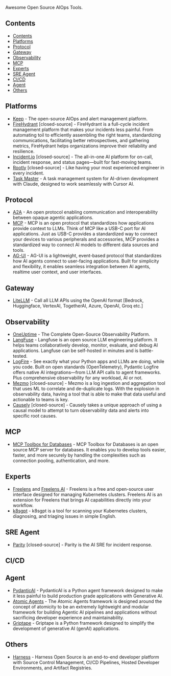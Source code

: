 Awesome Open Source AIOps Tools.

## Contents

- [Contents](#contents)
- [Platforms](#platforms)
- [Protocol](#protocol)
- [Gateway](#gateway)
- [Observability](#observability)
- [MCP](#mcp)
- [Experts](#experts)
- [SRE Agent](#sre-agent)
- [CI/CD](#cicd)
- [Agent](#agent)
- [Others](#others)


## Platforms

- [Keep](https://github.com/keephq/keep) - The open-source AIOps and alert management platform.
- [FireHydrant](https://firehydrant.com/) [closed-source] - FireHydrant is a full-cycle incident management platform that makes your incidents less painful. From automating toil to efficiently assembling the right teams, standardizing communications, facilitating better retrospectives, and gathering metrics, FireHydrant helps organizations improve their reliability and resilience.
- [Incident.io](https://incident.io/) [closed-source] - The all-in-one AI platform for on-call, incident response, and status pages—built for fast-moving teams.
- [Rootly](https://rootly.com/) [closed-source] - Like having your most experienced engineer in every incident.
- [Task Master](https://github.com/eyaltoledano/claude-task-master) - A task management system for AI-driven development with Claude, designed to work seamlessly with Cursor AI.
## Protocol

 - [A2A](https://github.com/a2aproject/A2A) - An open protocol enabling communication and interoperability between opaque agentic applications.
 - [MCP](https://modelcontextprotocol.io/introduction) - MCP is an open protocol that standardizes how applications provide context to LLMs. Think of MCP like a USB-C port for AI applications. Just as USB-C provides a standardized way to connect your devices to various peripherals and accessories, MCP provides a standardized way to connect AI models to different data sources and tools.
 - [AG-UI](https://github.com/ag-ui-protocol/ag-ui) - AG-UI is a lightweight, event-based protocol that standardizes how AI agents connect to user-facing applications. Built for simplicity and flexibility, it enables seamless integration between AI agents, realtime user context, and user interfaces.

## Gateway

- [LiteLLM](https://github.com/BerriAI/litellm) - Call all LLM APIs using the OpenAI format [Bedrock, Huggingface, VertexAI, TogetherAI, Azure, OpenAI, Groq etc.]

## Observability

- [OneUptime](https://github.com/oneuptime/oneuptime) - The Complete Open-Source Observability Platform.
- [LangFuse](https://github.com/langfuse/langfuse) - Langfuse is an open source LLM engineering platform. It helps teams collaboratively develop, monitor, evaluate, and debug AI applications. Langfuse can be self-hosted in minutes and is battle-tested.
- [LogFire](https://pydantic.dev/logfire) - See exactly what your Python apps and LLMs are doing, while you code. Built on open standards (OpenTelemetry), Pydantic Logfire offers native AI integrations—from LLM API calls to agent frameworks. Plus comprehensive observability for any workload, AI or not.
- [Mezmo](https://www.mezmo.com/) [closed-source] - Mezmo is a log ingestion and aggregation tool that uses ML to correlate and de-duplicate logs. With the explosion in observability data, having a tool that is able to make that data useful and actionable to teams is key.
- [Causely](https://www.causely.io/) [closed-source] - Causely takes a unique approach of using a causal model to attempt to turn observability data and alerts into specific root causes.

## MCP

- [MCP Toolbox for Databases](https://github.com/googleapis/genai-toolbox) - MCP Toolbox for Databases is an open source MCP server for databases. It enables you to develop tools easier, faster, and more securely by handling the complexities such as connection pooling, authentication, and more.


## Experts

- [Freelens](https://github.com/freelensapp/freelens) and [Freelens AI](https://github.com/freelensapp/freelens-ai-extension) - Freelens is a free and open-source user interface designed for managing Kubernetes clusters. Freelens AI is an extension for Freelens that brings AI capabilities directly into your workflow.
- [k8sgpt](https://github.com/k8sgpt-ai/k8sgpt) - k8sgpt is a tool for scanning your Kubernetes clusters, diagnosing, and triaging issues in simple English.

## SRE Agent

- [Parity](https://www.tryparity.com/) [closed-source] - Parity is the AI SRE for incident response.

## CI/CD


## Agent

- [PydanticAI](https://ai.pydantic.dev/) - PydanticAI is a Python agent framework designed to make it less painful to build production grade applications with Generative AI.
- [Atomic Agents](https://github.com/BrainBlend-AI/atomic-agents) - The Atomic Agents framework is designed around the concept of atomicity to be an extremely lightweight and modular framework for building Agentic AI pipelines and applications without sacrificing developer experience and maintainability. 
- [Griptape](https://github.com/griptape-ai/griptape) - Griptape is a Python framework designed to simplify the development of generative AI (genAI) applications. 



## Others

- [Harness](https://github.com/harness/harness) - Harness Open Source is an end-to-end developer platform with Source Control Management, CI/CD Pipelines, Hosted Developer Environments, and Artifact Registries.